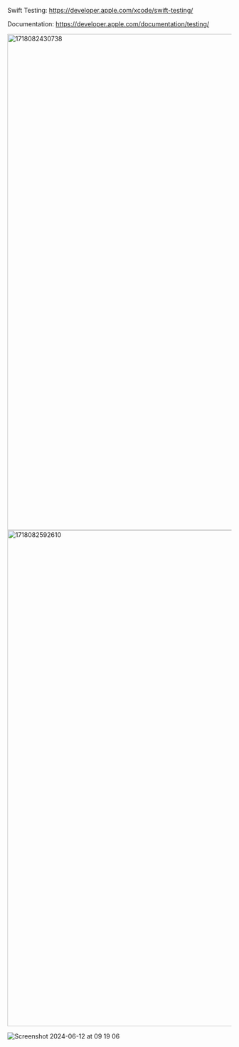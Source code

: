Swift Testing: https://developer.apple.com/xcode/swift-testing/

Documentation: https://developer.apple.com/documentation/testing/

<img width="1116" alt="1718082430738" src="https://github.com/serkannkara/SwiftTesting/assets/83357398/b4366428-9c71-454f-ab24-cb27f980759c">

<img width="1116" alt="1718082592610" src="https://github.com/serkannkara/SwiftTesting/assets/83357398/67168c99-e8be-487c-ac9a-0d10bfab4949">

![Screenshot 2024-06-12 at 09 19 06](https://github.com/serkannkara/SwiftTesting/assets/83357398/3dd05fe4-c363-4b8b-95b3-08a3294fbc09)
